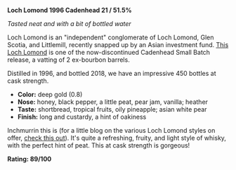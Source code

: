 ﻿**Loch Lomond 1996 Cadenhead 21 / 51.5%**

*Tasted neat and with a bit of bottled water*

Loch Lomond is an "independent" conglomerate of Loch Lomond, Glen Scotia, and Littlemill, recently snapped up by an Asian investment fund.  [This Loch Lomond](https://www.whiskybase.com/whiskies/whisky/128210/loch-lomond-1996-ca) is one of the now-discontinued Cadenhead Small Batch release, a vatting of 2 ex-bourbon barrels.

Distilled in 1996, and bottled 2018, we have an impressive 450 bottles at cask strength.

* **Color:** deep gold (0.8)
* **Nose:** honey, black pepper, a little peat, pear jam, vanilla; heather
* **Taste:** shortbread, tropical fruits, oily pineapple; asian white pear
* **Finish:** long and custardy, a hint of oakiness

Inchmurrin this is (for a little blog on the various Loch Lomond styles on offer, [check this out](https://blog.thewhiskyexchange.com/2017/07/loch-lomond-thirteen-styles-of-whisky-one-distillery/)).  It's quite a refreshing, fruity, and light style of whisky, with the perfect hint of peat.  This at cask strength is gorgeous!

**Rating: 89/100**